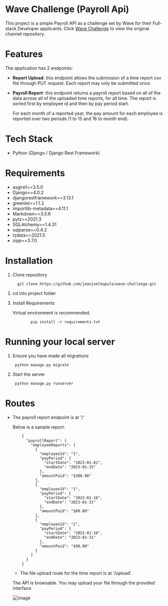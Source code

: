 # Wave Challenge (Payroll Api)
This project is a simple Payroll API as a challenge set by Wave for their Full-stack Developer applicants. Click [Wave Challenge](https://github.com/wvchallenges/se-challenge-payroll) to view the original channel repository.

# Features
The application has 2 endpoints:
* **Report Upload**: this endpoint allows the submission of a time report csv file through PUT request. Each report may only be submitted once.
* **Payroll Report**: this endpoint returns a payroll report based on all of the data across all of the uploaded time reports, for all time. The report is sorted first by employee id and then by pay period start. 

    For each month of a reported year, the pay amount for each employee is reported over two periods (1 to 15 and 16 to month end).  
# Tech Stack
* Python (Django / Django Rest Framework)

# Requirements
* asgiref==3.5.0
* Django==4.0.2
* djangorestframework==3.13.1
* greenlet==1.1.2
* importlib-metadata==4.11.1
* Markdown==3.3.6
* pytz==2021.3
* SQLAlchemy==1.4.31
* sqlparse==0.4.2
* tzdata==2021.5
* zipp==3.7.0

# Installation
 1. Clone repository
       ```
		 git clone https://github.com/jeanjoelkapula/wave-challenge.git
	 ```
2. cd into project folder

3. Install Requirements

    Virtual environment is recommended. 
     ```
			 pip install -r requirements.txt
	 ```
# Running your local server

 1. Ensure you have made all migrations
	```
	 python manage.py migrate
	```
1. Start the server
	```
	 python manage.py runserver
	```

# Routes
* The payroll report endpoint is at '/'

    Below is a sample report:
    ```
        {
          "payrollReport": {
            "employeeReports": [
              {
                "employeeId": "1",
                "payPeriod": {
                  "startDate": "2023-01-01",
                  "endDate": "2023-01-15"
                },
                "amountPaid": "$300.00"
              },
              {
                "employeeId": "1",
                "payPeriod": {
                  "startDate": "2023-01-16",
                  "endDate": "2023-01-31"
                },
                "amountPaid": "$80.00"
              },
              {
                "employeeId": "2",
                "payPeriod": {
                  "startDate": "2023-01-16",
                  "endDate": "2023-01-31"
                },
                "amountPaid": "$90.00"
              }
            ]
          }
        }
    ```
   
   * The file upload route for the time report is at '/upload'.
   
    The API is browsable. You may upload your file through the provided interface
    
    ![image](https://user-images.githubusercontent.com/44115772/154522237-10b56df8-fc6f-4e65-b3b6-4e150b526486.png)
